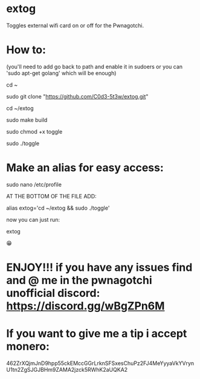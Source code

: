 # extog

Toggles external wifi card on or off for the Pwnagotchi.

# How to: 

(you'll need to add go back to path and enable it in sudoers or you can 'sudo apt-get golang' which will be enough)

cd ~

sudo git clone "https://github.com/C0d3-5t3w/extog.git"

cd ~/extog

sudo make build

sudo chmod +x toggle

sudo ./toggle

# Make an alias for easy access:

sudo nano /etc/profile

AT THE BOTTOM OF THE FILE ADD:

alias extog='cd ~/extog && sudo ./toggle'

now you can just run:

extog

😁

# ENJOY!!! if you have any issues find and @ me in the pwnagotchi unofficial discord: https://discord.gg/wBgZPn6M

# If you want to give me a tip i accept monero:

462ZrXQjmJnD9hpp55ckEMccGGrLrknSFSxesChuPz2FJ4MeYyyaVkYVrynU1tn2ZgSJGJBHm9ZAMA2jzck5RWhK2aUQKA2
